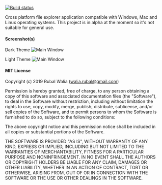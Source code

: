 [![Build status](https://ci.appveyor.com/api/projects/status/467yhb1fia401wai?svg=true)](https://ci.appveyor.com/project/waliarubal/jaya)

Cross platform file explorer application compatible with Windows, Mac and Linux operating systems. This project is in alpha at the moment so it's not suitable for general use.

#### Screenshot(s)
Dark Theme
![Main Window](https://raw.githubusercontent.com/waliarubal/Jaya/master/Screenshots/00.png)

Light Theme
![Main Window](https://raw.githubusercontent.com/waliarubal/Jaya/master/Screenshots/01.png)

#### MIT License

Copyright (c) 2019 Rubal Walia ([walia.rubal@gmail.com](mailto:walia.ribal@gmail.com))

Permission is hereby granted, free of charge, to any person obtaining a copy
of this software and associated documentation files (the "Software"), to deal
in the Software without restriction, including without limitation the rights
to use, copy, modify, merge, publish, distribute, sublicense, and/or sell
copies of the Software, and to permit persons to whom the Software is
furnished to do so, subject to the following conditions:

The above copyright notice and this permission notice shall be included in all
copies or substantial portions of the Software.

THE SOFTWARE IS PROVIDED "AS IS", WITHOUT WARRANTY OF ANY KIND, EXPRESS OR
IMPLIED, INCLUDING BUT NOT LIMITED TO THE WARRANTIES OF MERCHANTABILITY,
FITNESS FOR A PARTICULAR PURPOSE AND NONINFRINGEMENT. IN NO EVENT SHALL THE
AUTHORS OR COPYRIGHT HOLDERS BE LIABLE FOR ANY CLAIM, DAMAGES OR OTHER
LIABILITY, WHETHER IN AN ACTION OF CONTRACT, TORT OR OTHERWISE, ARISING FROM,
OUT OF OR IN CONNECTION WITH THE SOFTWARE OR THE USE OR OTHER DEALINGS IN THE
SOFTWARE.

